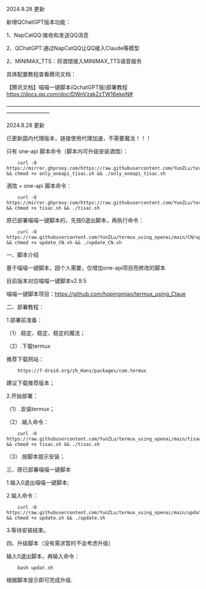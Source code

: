 2024.9.28  更新

新增QChatGPT版本功能：

1、NapCatQQ:接收和发送QQ消息

2、QChatGPT:通过NapCatQQ让QQ接入Claude等模型

2、MINIMAX_TTS：将酒馆接入MINIMAX_TTS语音服务

具体配置教程查看腾讯文档：

【腾讯文档】喵喵一键脚本(QchatGPT版)部署教程
https://docs.qq.com/doc/DWnVzakZzTW16ekpN#

————————————————————————————————————————————

2024.8.28  更新

已更新国内代理版本，链接使用代理加速，不需要魔法！！！

只有 one-api 脚本命令（脚本内可升级安装酒馆）：

        curl -O https://mirror.ghproxy.com/https://raw.githubusercontent.com/YunZLu/termux_using_openai/main/CN/only_oneapi_tisac.sh && chmod +x only_oneapi_tisac.sh && ./only_oneapi_tisac.sh

酒馆 + one-api 脚本命令：
        
        curl -O https://mirror.ghproxy.com/https://raw.githubusercontent.com/YunZLu/termux_using_openai/main/CN/tisac.sh && chmod +x tisac.sh && ./tisac.sh

原已部署喵喵一键脚本的，先按0退出脚本，再执行命令：

        curl -O https://raw.githubusercontent.com/YunZLu/termux_using_openai/main/CN/update_CN.sh && chmod +x update_CN.sh && ./update_CN.sh
        

一、脚本介绍

基于喵喵一键脚本，因个人需要，仅增加one-api项目而修改的脚本

目前版本对应喵喵一键脚本v2.9.5

喵喵一键脚本项目：https://github.com/hopingmiao/termux_using_Claue

二、部署教程：

1.部署前准备：

（1）.稳定、稳定、稳定的魔法；

（2）.下载termux

推荐下载网站：

        https://f-droid.org/zh_Hans/packages/com.termux

建议下载推荐版本；

2.开始部署：

（1）.安装termux；

（2）.输入命令：

        curl -O https://raw.githubusercontent.com/YunZLu/termux_using_openai/main/tisac.sh && chmod +x tisac.sh && ./tisac.sh

（3）.按脚本提示安装；


三、原已部署喵喵一键脚本

1.输入0退出喵喵一键脚本;

2.输入命令：

        curl -O https://raw.githubusercontent.com/YunZLu/termux_using_openai/main/update.sh && chmod +x update.sh && ./update.sh

3.等待安装结束。


四、升级脚本（没有需求暂时不会考虑升级）

输入0退出脚本，再输入命令：

        bash updat.sh 
        
根据脚本提示即可完成升级.
